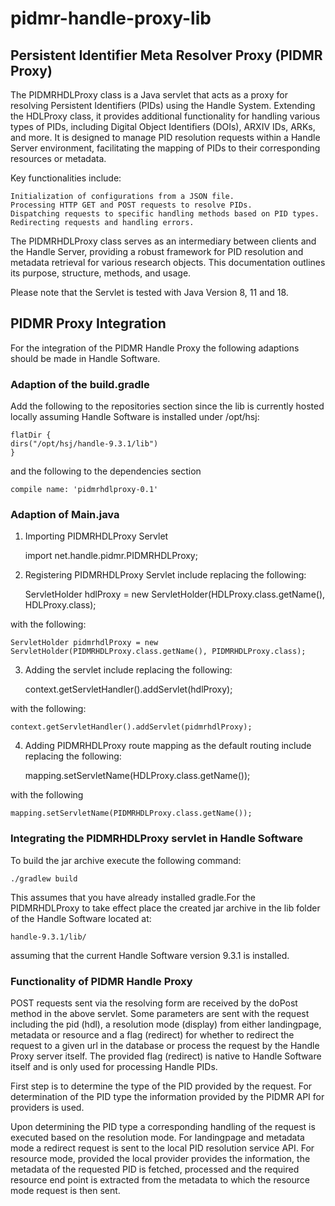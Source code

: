# pidmr-handle-proxy-lib



## Persistent Identifier Meta Resolver Proxy (PIDMR Proxy)

The PIDMRHDLProxy class is a Java servlet that acts as a proxy for resolving Persistent Identifiers (PIDs) using the Handle System. Extending the HDLProxy class, it provides additional functionality for handling various types of PIDs, including Digital Object Identifiers (DOIs), ARXIV IDs, ARKs, and more. It is designed to manage PID resolution requests within a Handle Server environment, facilitating the mapping of PIDs to their corresponding resources or metadata.

Key functionalities include:

    Initialization of configurations from a JSON file.
    Processing HTTP GET and POST requests to resolve PIDs.
    Dispatching requests to specific handling methods based on PID types.
    Redirecting requests and handling errors.

The PIDMRHDLProxy class serves as an intermediary between clients and the Handle Server, providing a robust framework for PID resolution and metadata retrieval for various research objects. This documentation outlines its purpose, structure, methods, and usage.

Please note that the Servlet is tested with Java Version 8, 11 and 18.

## PIDMR Proxy Integration

For the integration of the PIDMR Handle Proxy the following adaptions should be made in Handle Software.

### Adaption of the build.gradle

Add the following to the repositories section since the lib is currently hosted locally assuming Handle Software is installed under /opt/hsj:

    flatDir {
    dirs("/opt/hsj/handle-9.3.1/lib")
    }

and the following to the dependencies section

    compile name: 'pidmrhdlproxy-0.1'

### Adaption of Main.java

1) Importing PIDMRHDLProxy Servlet


    import net.handle.pidmr.PIDMRHDLProxy;

2) Registering PIDMRHDLProxy Servlet include replacing the following:


    ServletHolder hdlProxy = new ServletHolder(HDLProxy.class.getName(), HDLProxy.class);

with the following:

    ServletHolder pidmrhdlProxy = new ServletHolder(PIDMRHDLProxy.class.getName(), PIDMRHDLProxy.class);

3) Adding the servlet include replacing the following:


    context.getServletHandler().addServlet(hdlProxy);

with the following:

    context.getServletHandler().addServlet(pidmrhdlProxy);

4) Adding PIDMRHDLProxy route mapping as the default routing include replacing the following:


    mapping.setServletName(HDLProxy.class.getName());

with the following

    mapping.setServletName(PIDMRHDLProxy.class.getName());

### Integrating the PIDMRHDLProxy servlet in Handle Software

To build the jar archive execute the following command:

    ./gradlew build

This assumes that you have already installed gradle.For the PIDMRHDLProxy to take effect place the created jar archive in the
lib folder of the Handle Software located at:
    
    handle-9.3.1/lib/

assuming that the current Handle Software version 9.3.1 is installed.
    
### Functionality of PIDMR Handle Proxy

POST requests sent via the resolving form are received by the doPost method in the above servlet. Some parameters are sent with the request including the pid (hdl), a resolution mode (display) from either landingpage, metadata or resource and a flag (redirect) for whether to redirect the request to a given url in the database or process the request by the Handle Proxy server itself. The provided flag (redirect) is native to Handle Software itself and is only used for processing Handle PIDs.

First step is to determine the type of the PID provided by the request. For determination of the PID type the information provided by the PIDMR API for providers is used.

Upon determining the PID type a corresponding handling of the request is executed based on the resolution mode. For landingpage and metadata mode a redirect request is sent to the local PID resolution service API. For resource mode, provided the local provider provides the information, the metadata of the requested PID is fetched, processed and the required resource end point is extracted from the metadata to which the resource mode request is then sent.